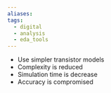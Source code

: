 ```yaml
---
aliases: 
tags:
  - digital
  - analysis
  - eda_tools
---
```


- Use simpler transistor models
- Complexity is reduced
- Simulation time is decrease
- Accuracy is compromised
